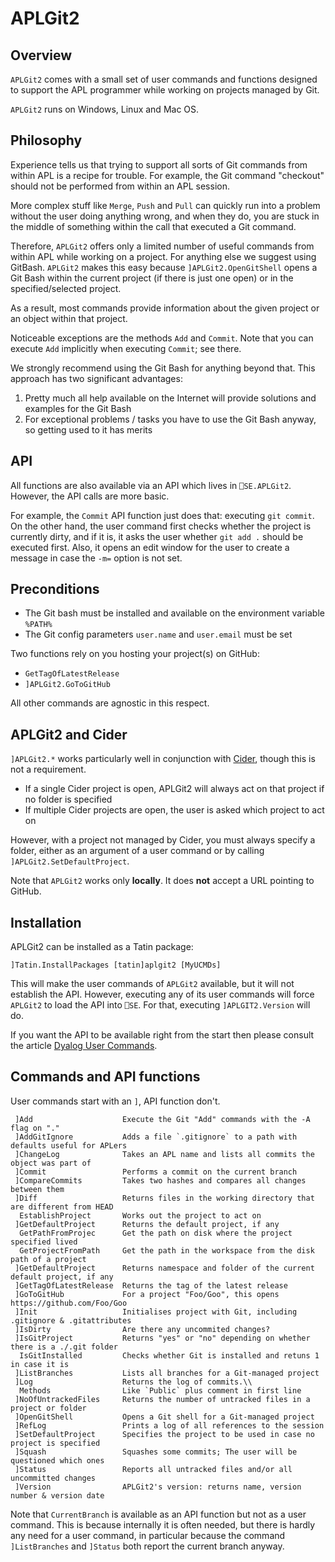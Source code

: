 # APLGit2

## Overview

`APLGit2` comes with a small set of user commands and functions designed to support the APL programmer while working on projects managed by Git. 

`APLGit2` runs on Windows, Linux and Mac OS.

## Philosophy

Experience tells us that trying to support all sorts of Git commands from within APL is a recipe for trouble. For example, the Git command "checkout" should not be performed from within an APL session. 

More complex stuff like `Merge`, `Push` and `Pull` can quickly run into a problem without the user doing anything wrong, and when they do, you are stuck in the middle of something within the call that executed a Git command. 

Therefore, `APLGit2` offers only a limited number of useful commands from within APL while working on a project. For anything else we suggest using GitBash. `APLGit2` makes this easy because `]APLGit2.OpenGitShell` opens a Git Bash within the current project (if there is just one open) or in the specified/selected project.

As a result, most commands provide information about the given project or an object within that project.

Noticeable exceptions are the methods `Add` and `Commit`. Note that you can execute `Add` implicitly when executing `Commit`; see there.

We strongly recommend using the Git Bash for anything beyond that. This approach has two significant advantages:

1. Pretty much all help available on the Internet will provide solutions and examples for the Git Bash
2. For exceptional problems / tasks you have to use the Git Bash anyway, so getting used to it has merits


## API
All functions are also available via an API which lives in `⎕SE.APLGit2`. However, the API calls are more basic. 

For example, the  `Commit` API function just does that: executing `git commit`. On the other hand, the user command first checks whether the project is currently dirty, and if it is, it asks the user whether `git add .` should be executed first. Also, it opens an edit window for the user to create a message in case the `-m=` option is not set.


## Preconditions

* The Git bash must be installed and available on the environment variable `%PATH%`
* The Git config parameters `user.name` and `user.email` must be set

Two functions rely on you hosting your project(s) on GitHub: 

* `GetTagOfLatestRelease`
* `]APLGit2.GoToGitHub`

All other commands are agnostic in this respect.


## APLGit2 and Cider

`]APLGit2.*` works particularly well in conjunction with [Cider](https://github.com/aplteam/Cider "Link to Cider on GitHub"), though this is not a requirement. 

* If a single Cider project is open, APLGit2 will always act on that project if no folder is specified
* If multiple Cider projects are open, the user is asked which project to act on

However, with a project not managed by Cider, you must always specify a folder, either as an argument of a user command or by calling `]APLGit2.SetDefaultProject`. 

Note that `APLGit2` works only **locally**. It does **not** accept a URL pointing to GitHub.


## Installation

APLGit2 can be installed as a Tatin package:

```
]Tatin.InstallPackages [tatin]aplgit2 [MyUCMDs]
```

This will make the user commands of `APLGit2` available, but it will not establish the API. However, executing any of its user commands will force `APLGit2` to load the API into `⎕SE`. For that, executing `]APLGIT2.Version` will do.

If you want the API to be available right from the start then please consult the article [Dyalog User Commands](https://aplwiki.com/wiki/Dyalog_User_Commands "Link to the APL wiki").


## Commands and API functions

User commands start with an `]`, API function don't.

```
 ]Add                    Execute the Git "Add" commands with the -A flag on "."
 ]AddGitIgnore           Adds a file `.gitignore` to a path with defaults useful for APLers
 ]ChangeLog              Takes an APL name and lists all commits the object was part of          
 ]Commit                 Performs a commit on the current branch                                
 ]CompareCommits         Takes two hashes and compares all changes between them
 ]Diff                   Returns files in the working directory that are different from HEAD
  EstablishProject       Works out the project to act on
 ]GetDefaultProject      Returns the default project, if any
  GetPathFromProjec      Get the path on disk where the project specified lived
  GetProjectFromPath     Get the path in the workspace from the disk path of a project
 ]GetDefaultProject      Returns namespace and folder of the current default project, if any     
 ]GetTagOfLatestRelease  Returns the tag of the latest release
 ]GoToGitHub             For a project "Foo/Goo", this opens https://github.com/Foo/Goo
 ]Init                   Initialises project with Git, including .gitignore & .gitattributes
 ]IsDirty                Are there any uncommited changes?
 ]IsGitProject           Returns "yes" or "no" depending on whether there is a ./.git folder    
  IsGitInstalled         Checks whether Git is installed and retuns 1 in case it is
 ]ListBranches           Lists all branches for a Git-managed project                            
 ]Log                    Returns the log of commits.\\
  Methods                Like `Public` plus comment in first line
 ]NoOfUntrackedFiles     Returns the number of untracked files in a project or folder
 ]OpenGitShell           Opens a Git shell for a Git-managed project                             
 ]RefLog                 Prints a log of all references to the session
 ]SetDefaultProject      Specifies the project to be used in case no project is specified   
 ]Squash                 Squashes some commits; The user will be questioned which ones
 ]Status                 Reports all untracked files and/or all uncommitted changes
 ]Version                APLGit2's version: returns name, version number & version date
```

Note that `CurrentBranch` is available as an API function but not as a user command. This is because internally it is often needed, but there is hardly any need for a user command, in particular because the command `]ListBranches` and `]Status` both report the current branch anyway.